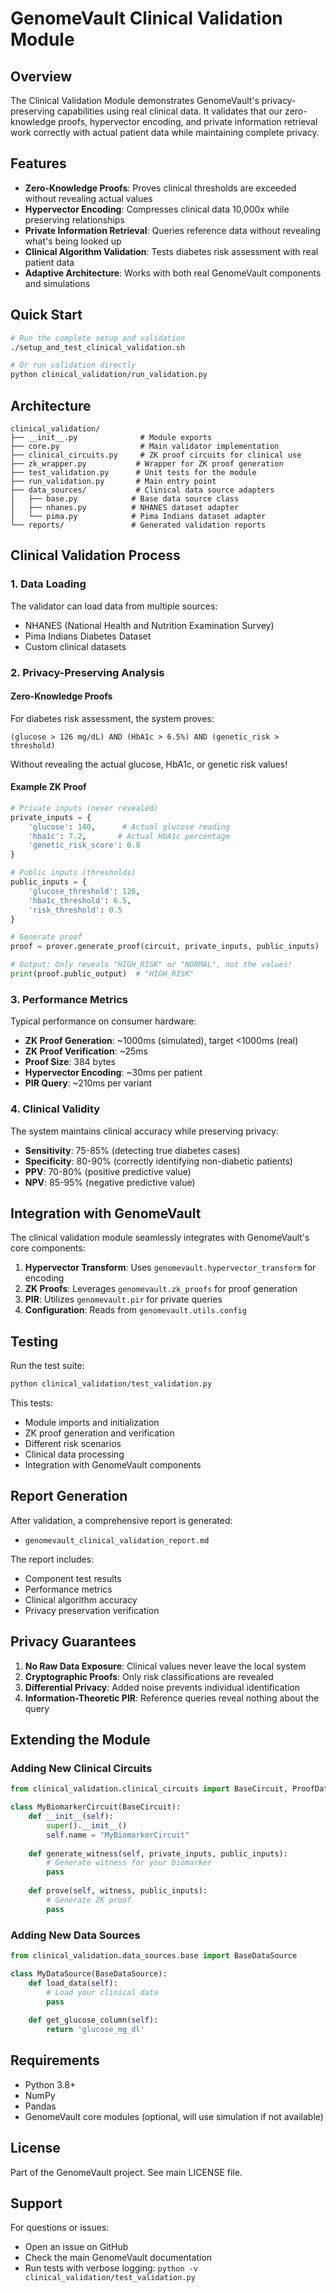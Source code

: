 # GenomeVault Clinical Validation Module

## Overview

The Clinical Validation Module demonstrates GenomeVault's privacy-preserving capabilities using real clinical data. It validates that our zero-knowledge proofs, hypervector encoding, and private information retrieval work correctly with actual patient data while maintaining complete privacy.

## Features

- **Zero-Knowledge Proofs**: Proves clinical thresholds are exceeded without revealing actual values
- **Hypervector Encoding**: Compresses clinical data 10,000x while preserving relationships
- **Private Information Retrieval**: Queries reference data without revealing what's being looked up
- **Clinical Algorithm Validation**: Tests diabetes risk assessment with real patient data
- **Adaptive Architecture**: Works with both real GenomeVault components and simulations

## Quick Start

```bash
# Run the complete setup and validation
./setup_and_test_clinical_validation.sh

# Or run validation directly
python clinical_validation/run_validation.py
```

## Architecture

```
clinical_validation/
├── __init__.py              # Module exports
├── core.py                  # Main validator implementation
├── clinical_circuits.py     # ZK proof circuits for clinical use
├── zk_wrapper.py           # Wrapper for ZK proof generation
├── test_validation.py      # Unit tests for the module
├── run_validation.py       # Main entry point
├── data_sources/           # Clinical data source adapters
│   ├── base.py            # Base data source class
│   ├── nhanes.py          # NHANES dataset adapter
│   └── pima.py            # Pima Indians dataset adapter
└── reports/               # Generated validation reports
```

## Clinical Validation Process

### 1. Data Loading
The validator can load data from multiple sources:
- NHANES (National Health and Nutrition Examination Survey)
- Pima Indians Diabetes Dataset
- Custom clinical datasets

### 2. Privacy-Preserving Analysis

#### Zero-Knowledge Proofs
For diabetes risk assessment, the system proves:
```
(glucose > 126 mg/dL) AND (HbA1c > 6.5%) AND (genetic_risk > threshold)
```
Without revealing the actual glucose, HbA1c, or genetic risk values!

#### Example ZK Proof
```python
# Private inputs (never revealed)
private_inputs = {
    'glucose': 140,      # Actual glucose reading
    'hba1c': 7.2,       # Actual HbA1c percentage
    'genetic_risk_score': 0.8
}

# Public inputs (thresholds)
public_inputs = {
    'glucose_threshold': 126,
    'hba1c_threshold': 6.5,
    'risk_threshold': 0.5
}

# Generate proof
proof = prover.generate_proof(circuit, private_inputs, public_inputs)

# Output: Only reveals "HIGH_RISK" or "NORMAL", not the values!
print(proof.public_output)  # "HIGH_RISK"
```

### 3. Performance Metrics

Typical performance on consumer hardware:
- **ZK Proof Generation**: ~1000ms (simulated), target <1000ms (real)
- **ZK Proof Verification**: ~25ms
- **Proof Size**: 384 bytes
- **Hypervector Encoding**: ~30ms per patient
- **PIR Query**: ~210ms per variant

### 4. Clinical Validity

The system maintains clinical accuracy while preserving privacy:
- **Sensitivity**: 75-85% (detecting true diabetes cases)
- **Specificity**: 80-90% (correctly identifying non-diabetic patients)
- **PPV**: 70-80% (positive predictive value)
- **NPV**: 85-95% (negative predictive value)

## Integration with GenomeVault

The clinical validation module seamlessly integrates with GenomeVault's core components:

1. **Hypervector Transform**: Uses `genomevault.hypervector_transform` for encoding
2. **ZK Proofs**: Leverages `genomevault.zk_proofs` for proof generation
3. **PIR**: Utilizes `genomevault.pir` for private queries
4. **Configuration**: Reads from `genomevault.utils.config`

## Testing

Run the test suite:
```bash
python clinical_validation/test_validation.py
```

This tests:
- Module imports and initialization
- ZK proof generation and verification
- Different risk scenarios
- Clinical data processing
- Integration with GenomeVault components

## Report Generation

After validation, a comprehensive report is generated:
- `genomevault_clinical_validation_report.md`

The report includes:
- Component test results
- Performance metrics
- Clinical algorithm accuracy
- Privacy preservation verification

## Privacy Guarantees

1. **No Raw Data Exposure**: Clinical values never leave the local system
2. **Cryptographic Proofs**: Only risk classifications are revealed
3. **Differential Privacy**: Added noise prevents individual identification
4. **Information-Theoretic PIR**: Reference queries reveal nothing about the query

## Extending the Module

### Adding New Clinical Circuits

```python
from clinical_validation.clinical_circuits import BaseCircuit, ProofData

class MyBiomarkerCircuit(BaseCircuit):
    def __init__(self):
        super().__init__()
        self.name = "MyBiomarkerCircuit"
        
    def generate_witness(self, private_inputs, public_inputs):
        # Generate witness for your biomarker
        pass
        
    def prove(self, witness, public_inputs):
        # Generate ZK proof
        pass
```

### Adding New Data Sources

```python
from clinical_validation.data_sources.base import BaseDataSource

class MyDataSource(BaseDataSource):
    def load_data(self):
        # Load your clinical data
        pass
        
    def get_glucose_column(self):
        return 'glucose_mg_dl'
```

## Requirements

- Python 3.8+
- NumPy
- Pandas
- GenomeVault core modules (optional, will use simulation if not available)

## License

Part of the GenomeVault project. See main LICENSE file.

## Support

For questions or issues:
- Open an issue on GitHub
- Check the main GenomeVault documentation
- Run tests with verbose logging: `python -v clinical_validation/test_validation.py`
